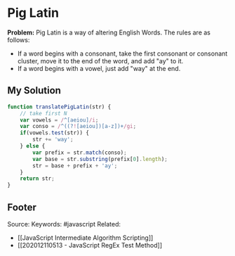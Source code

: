 # Pig Latin
**Problem:** Pig Latin is a way of altering English Words. The rules are as follows:
- If a word begins with a consonant, take the first consonant or consonant cluster, move it to the end of the word, and add "ay" to it.
- If a word begins with a vowel, just add "way" at the end.

## My Solution
```js
function translatePigLatin(str) {
	// take first N
	var vowels = /^[aeiou]/i;
	var conso = /^((?![aeiou])[a-z])+/gi;
	if(vowels.test(str)) {
		str += 'way';
	} else {
		var prefix = str.match(conso);
		var base = str.substring(prefix[0].length);
		str = base + prefix + 'ay';
	}
	return str;
}
```



Footer
---
Source:
Keywords: #javascript 
Related:
- [[JavaScript Intermediate Algorithm Scripting]]
- [[202012110513 - JavaScript RegEx Test Method]]